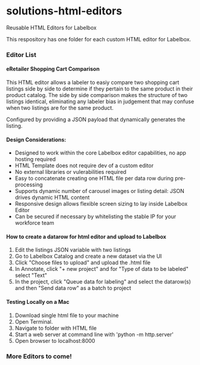 # solutions-html-editors

Reusable HTML Editors for Labelbox

This respository has one folder for each custom HTML editor for Labelbox.  

### Editor List
#### eRetailer Shopping Cart Comparison

This HTML editor allows a labeler to easiy compare two shopping cart listings side by side to determine if they pertain to the same product in their product catalog.  The side by side comparison makes the structure of two listings identical, eliminating any labeler bias in judgement that may confuse when two listings are for the same product.  

Configured by providing a JSON payload that dynamically generates the listing. 

#### Design Considerations: 
  
  - Designed to work within the core Labelbox editor capabilities, no app hosting required
  - HTML Template does not require dev of a custom editor
  - No external libraries or vulerabilities required
  - Easy to concatenate creating one HTML file per data row during pre-processing
  - Supports dynamic number of carousel images or listing detail: JSON drives dynamic HTML content
  - Responsive design allows flexible screen sizing to lay inside Labelbox Editor
  - Can be secured if necessary by whitelisting the stable IP for your workforce team

 
#### How to create a datarow for html editor and upload to Labelbox
  1. Edit the listings JSON variable with two listings 
  2. Go to Labelbox Catalog and create a new dataset via the UI
  3. Click "Choose files to upload" and upload the .html file 
  4. In Annotate, click "+ new project" and for "Type of data to be labeled" select "Text"
  5. In the project, click "Queue data for labeling" and select the datarow(s) and then "Send data row" as a batch to project

 
#### Testing Locally on a Mac
  1. Download single html file to your machine
  2. Open Terminal. 
  3. Navigate to folder with HTML file
  4. Start a web server at command line with 'python -m http.server'
  5. Open browser to localhost:8000 
  
### More Editors to come!
